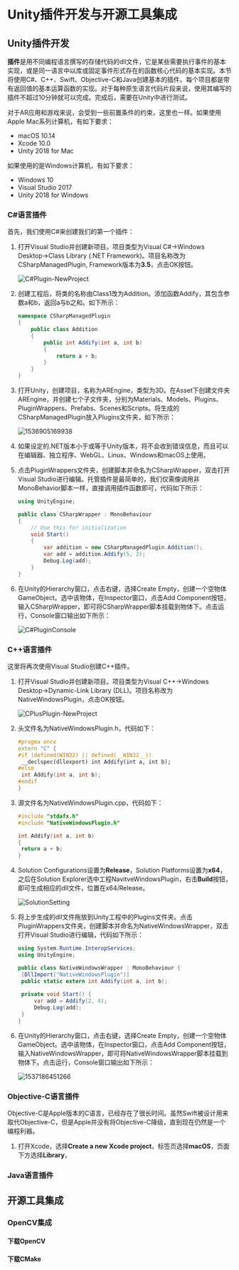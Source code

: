 # Unity插件开发与开源工具集成

## Unity插件开发

**插件**是用不同编程语言撰写的存储代码的dll文件，它是某些需要执行事件的基本实现，或是同一语言中以库或固定事件形式存在的函数核心代码的基本实现。本节将使用C#、C++、Swift、Objective-C和Java创建基本的插件。每个项目都是带有返回值的基本运算函数的实现。对于每种原生语言代码片段来说，使用其编写的插件不超过10分钟就可以完成。完成后，需要在Unity中进行测试。

对于AR应用和游戏来说，会受到一些前置条件的约束，这里也一样。如果使用Apple Mac系列计算机，有如下要求：

- macOS 10.14
- Xcode 10.0
- Unity 2018 for Mac

如果使用的是Windows计算机，有如下要求：

- Windows 10
- Visual Studio 2017
- Unity 2018 for Windows

### C#语言插件

首先，我们使用C#来创建我们的第一个插件：

1. 打开Visual Studio并创建新项目。项目类型为Visual C#→Windows Desktop→Class Library (.NET Framework)。项目名称改为CSharpManagedPlugin, Framework版本为**3.5**，点击OK按钮。

   ![C#Plugin-NewProject](imgs/C#Plugin-NewProject.png)

2. 创建工程后，将类的名称由Class1改为Addition。添加函数Addify，其包含参数a和b，返回a与b之和。如下所示：

   ```c#
   namespace CSharpManagedPlugin
   {
       public class Addition
       {
           public int Addify(int a, int b)
           {
               return a + b;
           }
       }
   }
   ```

3. 打开Unity，创建项目，名称为AREngine，类型为3D。在Asset下创建文件夹AREngine，并创建七个子文件夹，分别为Materials、Models、Plugins、PluginWrappers、Prefabs、Scenes和Scripts。将生成的CSharpManagedPlugin放入Plugins文件夹，如下所示：

   ![1536905169938](imgs/1536905169938.png)

4. 如果设定的.NET版本小于或等于Unity版本，将不会收到错误信息，而且可以在编辑器、独立程序、WebGL、Linux、Windows和macOS上使用。

5. 点击PluginWrappers文件夹，创建脚本并命名为CSharpWrapper，双击打开Visual Studio进行编辑。托管插件是最简单的，我们仅需像调用非MonoBehavior脚本一样，直接调用插件函数即可，代码如下所示：

   ```c#
   using UnityEngine;
   
   public class CSharpWrapper : MonoBehaviour
   {
       // Use this for initialization
       void Start()
       {
           var addition = new CSharpManagedPlugin.Addition();
           var add = addition.Addify(5, 2);
           Debug.Log(add);
       }
   }
   ```

6. 在Unity的Hierarchy窗口，点击右键，选择Create Empty，创建一个空物体GameObject。选中该物体，在Inspector窗口，点击Add Component按钮，输入CSharpWrapper，即可将CSharpWrapper脚本挂载到物体下。点击运行，Console窗口输出如下所示：

   ![C#PluginConsole](imgs/1536906537385.png)

### C++语言插件

这里将再次使用Visual Studio创建C++插件。

1. 打开Visual Studio并创建新项目。项目类型为Visual C++→Windows Desktop→Dynamic-Link Library (DLL)。项目名称改为NativeWindowsPlugin，点击OK按钮。

   ![CPlusPlugin-NewProject](imgs/CPlusPlugin-NewProject.png)

2. 头文件名为NativeWindowsPlugin.h，代码如下：

   ```c++
   #pragma once
   extern "C" {
   #if (defined(WIN32) || defined(__WIN32__))
   	__declspec(dllexport) int Addify(int a, int b);
   #else
   	int Addify(int a, int b);
   #endif
   }
   ```

3. 源文件名为NativeWindowsPlugin.cpp，代码如下：

   ```c++
   #include "stdafx.h"
   #include "NativeWindowsPlugin.h"
   
   int Addify(int a, int b)
   {
   	return a + b;
   }
   ```

4. Solution Configurations设置为**Release**，Solution Platforms设置为**x64**，之后在Solution Explorer选中工程NavitveWindowsPlugin，右击**Build**按钮，即可生成相应的dll文件，位置在x64/Release。

   ![SolutionSetting](/imgs/1537186234603.png)

5. 将上步生成的dll文件拖放到Unity工程中的Plugins文件夹。点击PluginWrappers文件夹，创建脚本并命名为NativeWindowsWrapper，双击打开Visual Studio进行编辑，代码如下所示：

   ```c#
   using System.Runtime.InteropServices;
   using UnityEngine;
   
   public class NativeWindowsWrapper : MonoBehaviour {
   	[DllImport("NativeWindowsPlugin")]
   	public static extern int Addify(int a, int b);
   	
   	private void Start() {
   		var add = Addify(2, 4);
   		Debug.Log(add);
   	}
   }
   
   ```

6. 在Unity的Hierarchy窗口，点击右键，选择Create Empty，创建一个空物体GameObject。选中该物体，在Inspector窗口，点击Add Component按钮，输入NativeWindowsWrapper，即可将NativeWindowsWrapper脚本挂载到物体下。点击运行，Console窗口输出如下所示：

   ![1537186451266](imgs/1537186451266.png)

### Objective-C语言插件

Objective-C是Apple版本的C语言，已经存在了很长时间。虽然Swift被设计用来取代Objective-C，但是Apple并没有将Objective-C降级，直到现在仍然是一个编程利器。

1. 打开Xcode，选择**Create a new Xcode project**，标签页选择**macOS**，页面下方选择**Library**，

### Java语言插件





## 开源工具集成

### OpenCV集成

#### 下载OpenCV

#### 下载CMake





